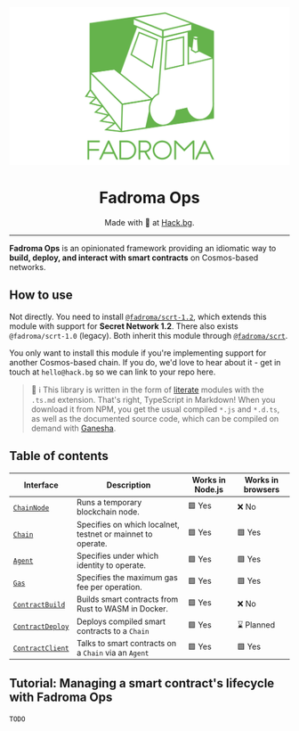 <div align="center">

![](/doc/logo.svg)

# Fadroma Ops

Made with 💚  at [Hack.bg](https://hack.bg).

---

</div>

**Fadroma Ops** is an opinionated framework providing an idiomatic way to
**build, deploy, and interact with smart contracts** on Cosmos-based networks.

## How to use

Not directly. You need to install [`@fadroma/scrt-1.2`](../scrt-1.2),
which extends this module with support for **Secret Network 1.2**. There also exists
`@fadroma/scrt-1.0` (legacy). Both inherit this module through [`@fadroma/scrt`](../scrt).

You only want to install this module if you're implementing support for
another Cosmos-based chain. If you do, we'd love to hear about it -
get in touch at `hello@hack.bg` so we can link to your repo here.

> 🐘 ℹ️  This library is written in the form of [literate](https://github.com/hackbg/ganesha)
> modules with the `.ts.md` extension. That's right, TypeScript in Markdown!
> When you download it from NPM, you get the usual compiled `*.js` and `*.d.ts`,
> as well as the documented source code, which can be compiled on demand with [Ganesha](https://github.com/hackbg/ganesha).

## Table of contents

<div align="center">

|Interface                                     |Description                                                |Works in Node.js|Works in browsers|
|----------------------------------------------|-----------------------------------------------------------|----------------|-----------------|
|[`ChainNode`](./src/ChainNode.ts.md)          |Runs a temporary blockchain node.                          |🟩 Yes          |❌ No            |
|[`Chain`](./src/Chain.ts.md)                  |Specifies on which localnet, testnet or mainnet to operate.|🟩 Yes          |🟩 Yes           |
|[`Agent`](./src/Agent.ts.md)                  |Specifies under which identity to operate.                 |🟩 Yes          |🟩 Yes           |
|[`Gas`](./src/Gas.ts.md)                      |Specifies the maximum gas fee per operation.               |🟩 Yes          |🟩 Yes           |
|[`ContractBuild`](./src/ContractBuild.ts.md)  |Builds smart contracts from Rust to WASM in Docker.        |🟩 Yes          |❌ No            |
|[`ContractDeploy`](./src/ContractDeploy.ts.md)|Deploys compiled smart contracts to a `Chain`              |🟩 Yes          |⌛ Planned       |
|[`ContractClient`](./src/ContractClient.ts.md)|Talks to smart contracts on a `Chain` via an `Agent`       |🟩 Yes          |🟩 Yes           |

</div>

## Tutorial: Managing a smart contract's lifecycle with Fadroma Ops

`TODO`

